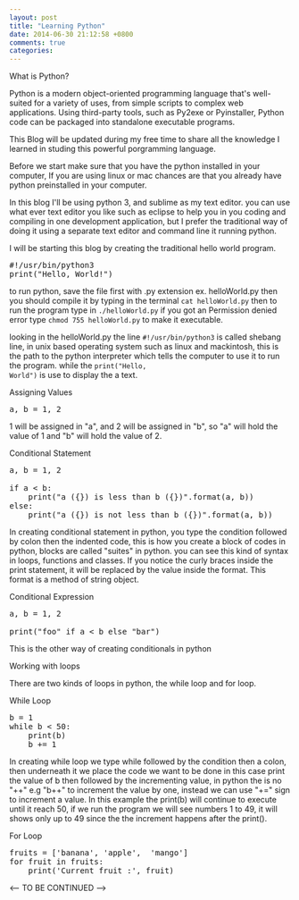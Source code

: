 ```yaml
---
layout: post
title: "Learning Python"
date: 2014-06-30 21:12:58 +0800
comments: true
categories: 
---
```


What is Python?

Python is a modern object-oriented programming language that's well-suited for a variety of uses, from simple scripts to complex web applications. Using third-party tools, such as Py2exe or Pyinstaller, Python code can be packaged into standalone executable programs.


This Blog will be updated during my free time to share all the knowledge I learned in studing this powerful porgramming language.

Before we start make sure that you have the python installed in your computer, If you are using linux or mac chances are that you already have python preinstalled in your computer.

In this blog I'll be using python 3, and sublime as my text editor. you can use what ever text editor you like such as eclipse to help you in you coding and compiling in one development application, but I prefer the traditional way of doing it using a separate text editor and command line it running python.


I will be starting this blog by creating the traditional hello world program.

<pre>
#!/usr/bin/python3
print("Hello, World!")
</pre>

to run python, save the file first with .py extension ex. helloWorld.py then you should compile it by typing in the terminal <code>cat helloWorld.py</code> then to run the program type in <code>./helloWorld.py</code> if you got an Permission denied error type <code>chmod 755 helloWorld.py</code> to make it executable.

looking in the helloWorld.py the line <code>#!/usr/bin/python3</code> is called shebang line, in unix based operating system such as linux and mackintosh, this is the path to the python interpreter which tells the computer to use it to run the program.
while the <code>print("Hello, World")</code> is use to display the a text.


Assigning Values
<pre>
a, b = 1, 2
</pre>

1 will be assigned in "a", and 2 will be assigned in "b", so "a" will hold the value of 1 and "b" will hold the value of 2.


Conditional Statement
<pre>
a, b = 1, 2

if a < b:
	print("a ({}) is less than b ({})".format(a, b))
else:
	print("a ({}) is not less than b ({})".format(a, b))
</pre>

In creating conditional statement in python, you type the condition followed by colon then the indented code, this is how you create a block of codes in python, blocks are called "suites" in python. you can see this kind of syntax in loops, functions and classes. If you notice the curly braces inside the print statement, it will be replaced by the value inside the format. This format is a method of string object.

Conditional Expression
<pre>
a, b = 1, 2

print("foo" if a < b else "bar")
</pre>

This is the other way of creating conditionals in python


Working with loops

There are two kinds of loops in python, the while loop and for loop.

While Loop
<pre>
b = 1
while b < 50:
	print(b)
	b += 1
</pre>

In creating while loop we type while followed by the condition then a colon, then underneath it we place the code we want to be done in this case print the value of b then followed by the incrementing value, in python the is no "++" e.g "b++" to increment the value by one, instead we can use "+=" sign to increment a value. In this example the print(b) will continue to execute until it reach 50, if we run the program we will see numbers 1 to 49, it will shows only up to 49 since the the increment happens after the print().

For Loop
<pre>
fruits = ['banana', 'apple',  'mango']
for fruit in fruits:
	print('Current fruit :', fruit)
</pre>


<-- TO BE CONTINUED -->